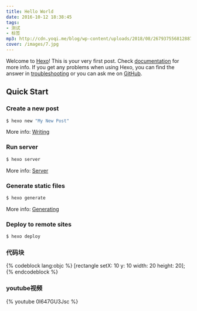 ```yaml
---
title: Hello World
date: 2016-10-12 18:38:45
tags: 
- 测试
- 标签
mp3: http://cdn.yoqi.me/blog/wp-content/uploads/2018/08/2679375568128871942_hd.mp3
cover: /images/7.jpg
---
```

Welcome to [Hexo](https://hexo.io/)! This is your very first post. Check [documentation](https://hexo.io/docs/) for more info. If you get any problems when using Hexo, you can find the answer in [troubleshooting](https://hexo.io/docs/troubleshooting.html) or you can ask me on [GitHub](https://github.com/hexojs/hexo/issues).

## Quick Start

### Create a new post

``` bash
$ hexo new "My New Post"
```

More info: [Writing](https://hexo.io/docs/writing.html)

### Run server

``` bash
$ hexo server
```

More info: [Server](https://hexo.io/docs/server.html)

### Generate static files

``` bash
$ hexo generate
```

More info: [Generating](https://hexo.io/docs/generating.html)

### Deploy to remote sites

``` bash
$ hexo deploy
```

### 代码块

{% codeblock lang:objc %}
[rectangle setX: 10 y: 10 width: 20 height: 20];
{% endcodeblock %}

### youtube视频
{% youtube 0I647GU3Jsc %}
